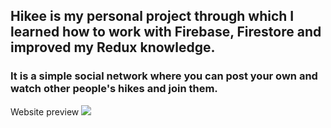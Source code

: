 ## Hikee is my personal project through which I learned how to work with Firebase, Firestore and improved my Redux knowledge.
### It is a simple social network where you can post your own and watch other people's hikes and join them.

Website preview
<img src="https://i.postimg.cc/598DbxBr/hikee-preview-img.jpg">
